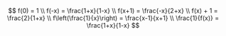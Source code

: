 $$ f(0) = 1 \\ f(-x) = \frac{1+x}{1-x} \\ f(x+1) = \frac{-x}{2+x} \\ f(x) + 1 = \frac{2}{1+x} \\ f\left(\frac{1}{x}\right) = \frac{x-1}{x+1} \\ \frac{1}{f(x)} = \frac{1+x}{1-x} $$